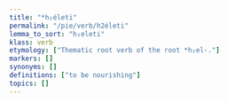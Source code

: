 ```yaml
---
title: "*h₂életi"
permalink: "/pie/verb/h2életi"
lemma_to_sort: "h₂eleti"
klass: verb
etymology: ["Thematic root verb of the root *h₂el-."]
markers: []
synonyms: []
definitions: ["to be nourishing"]
topics: []
---
```

